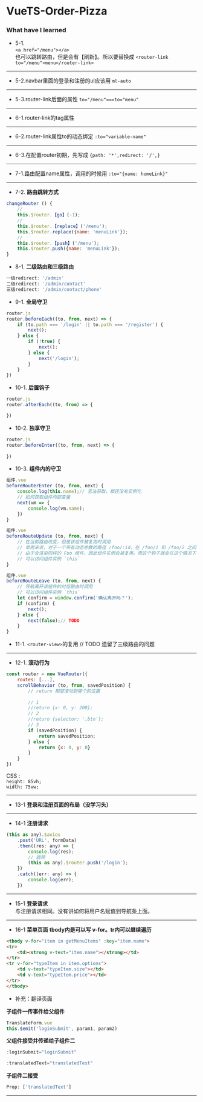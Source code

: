 ﻿# VueTS-Order-Pizza

### What have I learned

* 5-1.  
`<a href="/menu"></a>`  
也可以跳转路由，但是会有【刷新】。所以要替换成
`<router-link to="/menu">menu</router-link>`
------------

* 5-2.navbar里面的登录和注册的ul应该用
`ml-auto`
------------

* 5-3.router-link后面的属性
`to="/menu"===to="menu"`
------------

* 6-1.router-link的tag属性
------------

* 6-2.router-link属性to的动态绑定
`:to="variable-name"`
------------

* 6-3.在配置router初期，先写成
`{path: '*',redirect: '/',}`
------------

* 7-1.路由配置name属性，调用的时候用
`:to="{name: homeLink}"`
------------

* 7-2. **路由跳转方式**
```javascript
changeRouter () {
    //
    this.$router.【go】(-1);
    //
    this.$router.【replace】('/menu');
    this.$router.replace({name: 'menuLink'});
    //
    this.$router.【push】('/menu');
    this.$router.push({name: 'menuLink'});
}
```


* 8-1. **二级路由和三级路由**

```javascript
一级redirect: '/admin'
二级redirect: '/admin/contact'
三级redirect: '/admin/contact/phone'
```

* 9-1. **全局守卫**
```javascript
router.js
router.beforeEach((to, from, next) => {
	if (to.path === '/login' || to.path === '/register') {
        next();
    } else {
        if (!true) {
            next();
        } else {
            next('/login');
        }
    }
})
```

* 10-1. **后置钩子**

```javascript
router.js
router.afterEach((to, from) => {

})
```

* 10-2. **独享守卫**
```javascript
router.js
router.beforeEnter((to, from, next) => {
    
})
```

* 10-3. **组件内的守卫**
```javascript
组件.vue
beforeRouterEnter (to, from, next) {
    console.log(this.name);// 无法获取，都还没有实例化
    // 如何获取组件内部变量
    next(vm => {
        console.log(vm.name);
    })
}
```

```javascript
组件.vue
beforeRouteUpdate (to, from, next) {
    // 在当前路由改变，但是该组件被复用时调用
    // 举例来说，对于一个带有动态参数的路径 /foo/:id，在 /foo/1 和 /foo/2 之间跳转的时候，
    // 由于会渲染同样的 Foo 组件，因此组件实例会被复用。而这个钩子就会在这个情况下被调用。
    // 可以访问组件实例 `this`
}
```

```javascript
组件.vue
beforeRouteLeave (to, from, next) {
    // 导航离开该组件的对应路由时调用
    // 可以访问组件实例 `this`
    let confirm = window.confirm('确认离开吗？');
    if (confirm) {
        next();
    } else {
        next(false);// TODO
    }
}
```

* 11-1. 
`<router-view>`的复用
// TODO 遗留了三级路由的问题
------------

* 12-1. **滚动行为**

```javascript
const router = new VueRouter({
    routes: [...],
    scrollBehavior (to, from, savedPosition) {
        // return 期望滚动到哪个的位置
        
        // 1
        //return {x: 0, y: 200};
        // 2
        //return {selector: '.btn'};
        // 3
        if (savedPosition) {
            return savedPosition;
        } else {
            return {x: 0, y: 0}
        }
    }
})
```

CSS :   
`height: 85vh;`  
`width: 75vw;`  

------------

* 13-1 **登录和注册页面的布局（没学习头）**
------------

* 14-1 **注册请求**
```javascript
(this as any).$axios
    .post('URL', formData)
    .then((res: any) => {
        console.log(res);
        // 跳转
        (this as any).$router.push('/login');
    })
    .catch((err: any) => {
        console.log(err);
    })
```
------------

* 15-1 **登录请求**  
与注册请求相同。没有讲如何将用户名赋值到导航条上面。
------------

* 16-1 **菜单页面**
**tbody内是可以写 v-for。tr内可以继续遍历**
```html
<tbody v-for="item in getMenuItems" :key="item.name">
<tr>
    <td><strong v-text="item.name"></strong></td>
</tr>
<tr v-for="typeItem in item.options">
    <td v-text="typeItem.size"></td>
    <td v-text="typeItem.price"></td>
</tr>
</tbody>
```





* 补充：翻译页面  

**子组件一传事件给父组件**
```javascript
TranslateForm.vue
this.$emit('loginSubmit', param1, param2)
```

**父组件接受并传递给子组件二**
```javascript
:loginSubmit="loginSubmit"

:translatedText="translatedText"
```

**子组件二接受**
```javascript
Prop: ['translatedText']
```
------------
